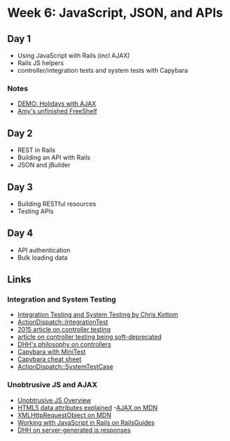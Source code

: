 # Week 6: JavaScript, JSON, and APIs

## Day 1

- Using JavaScript with Rails (incl AJAX)
- Rails JS helpers
- controller/integration tests and system tests with Capybara

### Notes
- [DEMO: Holidays with AJAX](notes/holidays)
- [Amy's unfinished FreeShelf]( notes/amy-freeshelf)

## Day 2

- REST in Rails
- Building an API with Rails
- JSON and jBuilder

## Day 3

- Building RESTful resources
- Testing APIs

## Day 4

- API authentication
- Bulk loading data


 ## Links

### Integration and System Testing

- [Integration Testing and System Testing by Chris Kottom](https://chriskottom.com/blog/2017/04/full-stack-testing-with-rails-system-tests/)
- [ActionDispatch::IntegrationTest](http://api.rubyonrails.org/v5.2.0/classes/ActionDispatch/IntegrationTest.html)
- [2015 article on controller testing](https://medium.com/ruby-on-rails/testing-rails-controllers-d3fc59a91a78)
- [article on controller testing being soft-deprecated](https://medium.com/table-xi/whats-up-with-rails-controller-tests-f0ece1fdd9f0)
- [DHH's philosophy on controllers](http://jeromedalbert.com/how-dhh-organizes-his-rails-controllers/)
- [Capybara with MiniTest](https://github.com/teamcapybara/capybara#using-capybara-with-minitest)
- [Capybara cheat sheet](https://gist.github.com/zhengjia/428105)
- [ActionDispatch::SystemTestCase](http://api.rubyonrails.org/v5.2.0/classes/ActionDispatch/SystemTestCase.html)

### Unobtrusive JS and AJAX

- [Unobtrusive JS Overview](https://m.patrikonrails.com/a-definitive-guide-to-railss-unobtrusive-javascript-adapter-ef13bd047fff)
- [HTML5 data attributes explained](https://johnresig.com/blog/html-5-data-attributes/)
-[AJAX on MDN](https://developer.mozilla.org/en-US/docs/Web/Guide/AJAX)
- [XMLHttpRequestObject on MDN](https://developer.mozilla.org/en-US/docs/Web/API/XMLHttpRequest)
- [Working with JavaScript in Rails on RailsGuides](http://guides.rubyonrails.org/working_with_javascript_in_rails.html)
- [DHH on server-generated js responses](https://signalvnoise.com/posts/3697-server-generated-javascript-responses)
